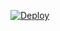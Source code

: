[![Deploy](https://www.herokucdn.com/deploy/button.svg)](https://heroku.com/deploy?template=https://github.com/zentausta/electro)
